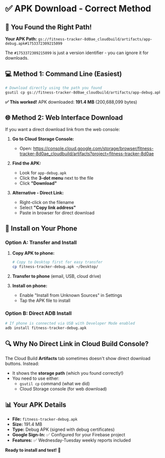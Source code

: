 # ✅ APK Download - Correct Method

## 🎯 You Found the Right Path!

**Your APK Path:** `gs://fitness-tracker-8d0ae_cloudbuild/artifacts/app-debug.apk#1753372309215099`

The `#1753372309215099` is just a version identifier - you can ignore it for downloads.

## 💻 Method 1: Command Line (Easiest)

```bash
# Download directly using the path you found
gsutil cp gs://fitness-tracker-8d0ae_cloudbuild/artifacts/app-debug.apk ./fitness-tracker-debug.apk
```

**✅ This worked!** APK downloaded: **191.4 MB** (200,688,099 bytes)

## 🌐 Method 2: Web Interface Download

If you want a direct download link from the web console:

1. **Go to Cloud Storage Console:**
   - Open: https://console.cloud.google.com/storage/browser/fitness-tracker-8d0ae_cloudbuild/artifacts?project=fitness-tracker-8d0ae

2. **Find the APK:**
   - Look for `app-debug.apk`
   - Click the **3-dot menu** next to the file
   - Click **"Download"**

3. **Alternative - Direct Link:**
   - Right-click on the filename
   - Select **"Copy link address"**
   - Paste in browser for direct download

## 📱 Install on Your Phone

### Option A: Transfer and Install
1. **Copy APK to phone:**
   ```bash
   # Copy to Desktop first for easy transfer
   cp fitness-tracker-debug.apk ~/Desktop/
   ```

2. **Transfer to phone** (email, USB, cloud drive)

3. **Install on phone:**
   - Enable "Install from Unknown Sources" in Settings
   - Tap the APK file to install

### Option B: Direct ADB Install
```bash
# If phone is connected via USB with Developer Mode enabled
adb install fitness-tracker-debug.apk
```

## 🔍 Why No Direct Link in Cloud Build Console?

The Cloud Build **Artifacts** tab sometimes doesn't show direct download buttons. Instead:
- It shows the **storage path** (which you found correctly!)
- You need to use either:
  - `gsutil cp` command (what we did)
  - Cloud Storage console (for web download)

## 📊 Your APK Details

- **File:** `fitness-tracker-debug.apk`
- **Size:** 191.4 MB
- **Type:** Debug APK (signed with debug certificates)
- **Google Sign-In:** ✅ Configured for your Firebase project
- **Features:** ✅ Wednesday-Tuesday weekly reports included

**Ready to install and test!** 🚀